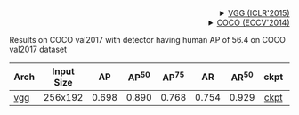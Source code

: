 <!-- [BACKBONE] -->

<details>
<summary align="right"><a href="https://arxiv.org/abs/1409.1556">VGG (ICLR'2015)</a></summary>

```bibtex
@article{simonyan2014very,
  title={Very deep convolutional networks for large-scale image recognition},
  author={Simonyan, Karen and Zisserman, Andrew},
  journal={arXiv preprint arXiv:1409.1556},
  year={2014}
}
```

</details>

<!-- [DATASET] -->

<details>
<summary align="right"><a href="https://link.springer.com/chapter/10.1007/978-3-319-10602-1_48">COCO (ECCV'2014)</a></summary>

```bibtex
@inproceedings{lin2014microsoft,
  title={Microsoft coco: Common objects in context},
  author={Lin, Tsung-Yi and Maire, Michael and Belongie, Serge and Hays, James and Perona, Pietro and Ramanan, Deva and Doll{\'a}r, Piotr and Zitnick, C Lawrence},
  booktitle={European conference on computer vision},
  pages={740--755},
  year={2014},
  organization={Springer}
}
```

</details>

Results on COCO val2017 with detector having human AP of 56.4 on COCO val2017 dataset

| Arch | Input Size | AP | AP<sup>50</sup> | AP<sup>75</sup> | AR | AR<sup>50</sup> | ckpt | log |
| :----------------- | :-----------: | :------: | :------: | :------: | :------: | :------: |:------: |:------: |
| [vgg](/configs/body/2d_kpt_sview_rgb_img/topdown_heatmap/coco/vgg16_bn_coco_256x192.py)  | 256x192 | 0.698 | 0.890 | 0.768 | 0.754 | 0.929 | [ckpt](https://download.openmmlab.com/mmpose/top_down/vgg/vgg16_bn_coco_256x192-7e7c58d6_20210517.pth) | [log](https://download.openmmlab.com/mmpose/top_down/vgg/vgg16_bn_coco_256x192_20210517.log.json) |
